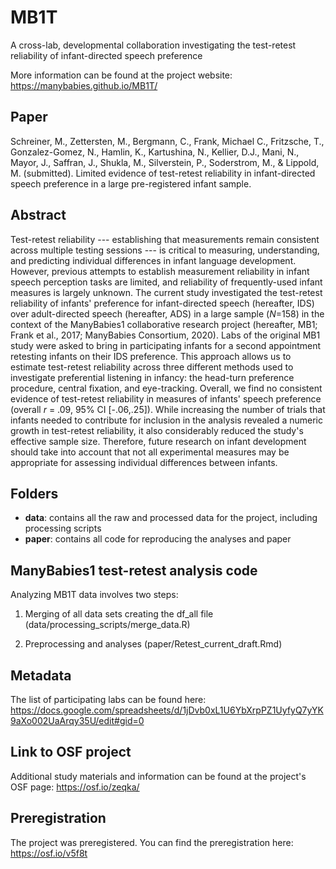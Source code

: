 # MB1T

A cross-lab, developmental collaboration investigating the test-retest reliability of infant-directed speech preference

More information can be found at the project website:
https://manybabies.github.io/MB1T/

## Paper

Schreiner, M., Zettersten, M., Bergmann, C., Frank, Michael C., Fritzsche, T., Gonzalez-Gomez, N., Hamlin, K., Kartushina, N., Kellier, D.J., Mani, N., Mayor, J., Saffran, J., Shukla, M., Silverstein, P., Soderstrom, M., & Lippold, M. (submitted). Limited evidence of test-retest reliability in infant-directed speech preference in a large pre-registered infant sample.

## Abstract

Test-retest reliability --- establishing that measurements remain consistent across multiple testing sessions --- is critical to measuring, understanding, and predicting individual differences in infant language development. However, previous attempts to establish measurement reliability in infant speech perception tasks are limited, and reliability of frequently-used infant measures is largely unknown. The current study investigated the test-retest reliability of infants' preference for infant-directed speech (hereafter, IDS) over adult-directed speech (hereafter, ADS) in a large sample (*N*=158) in the context of the ManyBabies1 collaborative research project (hereafter, MB1; Frank et al., 2017; ManyBabies Consortium, 2020). Labs of the original MB1 study were asked to bring in participating infants for a second appointment retesting infants on their IDS preference. This approach allows us to estimate test-retest reliability across three different methods used to investigate preferential listening in infancy: the head-turn preference procedure, central fixation, and eye-tracking. Overall, we find no consistent evidence of test-retest reliability in measures of infants' speech preference (overall *r* = .09, 95% CI [-.06,.25]). While increasing the number of trials that infants needed to contribute for inclusion in the analysis revealed a numeric growth in test-retest reliability, it also considerably reduced the study's effective sample size.  Therefore, future research on infant development should take into account that not all experimental measures may be appropriate for assessing individual differences between infants.

## Folders

- **data**: contains all the raw and processed data for the project, including processing scripts
- **paper**: contains all code for reproducing the analyses and paper

## ManyBabies1 test-retest analysis code

Analyzing MB1T data involves two steps:

1. Merging of all data sets creating the df_all file (data/processing_scripts/merge_data.R)

2. Preprocessing and analyses (paper/Retest_current_draft.Rmd)

## Metadata

The list of participating labs can be found here: https://docs.google.com/spreadsheets/d/1jDvb0xL1U6YbXrpPZ1UyfyQ7yYK9aXo002UaArqy35U/edit#gid=0

## Link to OSF project

Additional study materials and information can be found at the project's OSF page:
https://osf.io/zeqka/

## Preregistration

The project was preregistered. You can find the preregistration here:
https://osf.io/v5f8t

